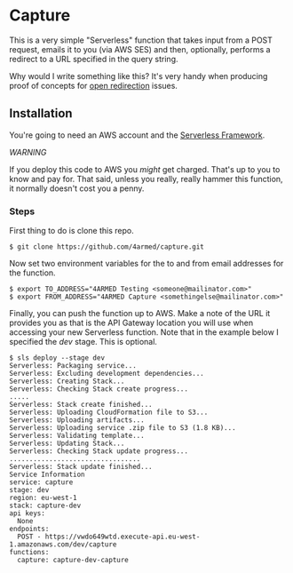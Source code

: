 # Capture

This is a very simple "Serverless" function that takes input from a POST request, emails it to you (via AWS SES) and then, optionally, performs a redirect to a URL specified in the query string.

Why would I write something like this? It's very handy when producing proof of concepts for [open redirection](https://www.owasp.org/index.php/Unvalidated_Redirects_and_Forwards_Cheat_Sheet) issues.

## Installation

You're going to need an AWS account and the [Serverless Framework](https://serverless.com/).

*WARNING*

If you deploy this code to AWS you _might_ get charged. That's up to you to know and pay for. That said, unless you really, really hammer this function, it normally doesn't cost you a penny.

### Steps

First thing to do is clone this repo.

```
$ git clone https://github.com/4armed/capture.git
```

Now set two environment variables for the to and from email addresses for the function.

```
$ export TO_ADDRESS="4ARMED Testing <someone@mailinator.com>"
$ export FROM_ADDRESS="4ARMED Capture <somethingelse@mailinator.com>"
```

Finally, you can push the function up to AWS. Make a note of the URL it provides you as that is the API Gateway location you will use when accessing your new Serverless function. Note that in the example below I specified the _dev_ stage. This is optional.

```
$ sls deploy --stage dev
Serverless: Packaging service...
Serverless: Excluding development dependencies...
Serverless: Creating Stack...
Serverless: Checking Stack create progress...
.....
Serverless: Stack create finished...
Serverless: Uploading CloudFormation file to S3...
Serverless: Uploading artifacts...
Serverless: Uploading service .zip file to S3 (1.8 KB)...
Serverless: Validating template...
Serverless: Updating Stack...
Serverless: Checking Stack update progress...
.................................
Serverless: Stack update finished...
Service Information
service: capture
stage: dev
region: eu-west-1
stack: capture-dev
api keys:
  None
endpoints:
  POST - https://vwdo649wtd.execute-api.eu-west-1.amazonaws.com/dev/capture
functions:
  capture: capture-dev-capture
```



